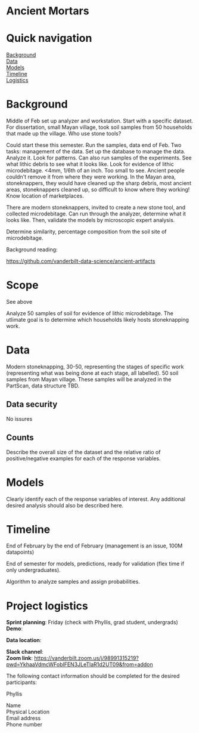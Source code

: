 # Ancient Mortars


# Quick navigation
[Background](#background)  
[Data](#data)  
[Models](#models)  
[Timeline](#timeline)  
[Logistics](#project-logistics)  

# Background  

Middle of Feb set up analyzer and workstation. 
Start with a specific dataset. For dissertation, small Mayan village, took soil samples from 50 households that made up the village. Who use stone tools? 

Could start these this semester. Run the samples, data end of Feb. Two tasks: management of the data. Set up the database to manage the data. Analyze it. Look for patterns. Can also run samples of the experiments. See what lithic debris to see what it looks like. Look for evidence of lithic microdebitage. <4mm, 1/6th of an inch. Too small to see. Ancient people couldn't remove it from where they were working. In the Mayan area, stoneknappers, they would have cleaned up the sharp debris, most ancient areas, stoneknappers cleaned up, so difficult to know where they working! Know location of marketplaces. 

There are modern stoneknappers, invited to create a new stone tool, and collected microdebitage. Can run through the analyzer, determine what it looks like. Then, validate the models by microscopic expert analysis. 

Determine similarity, percentage composition from the soil site of microdebitage. 

Background reading:

https://github.com/vanderbilt-data-science/ancient-artifacts

# Scope

See above

Analyze 50 samples of soil for evidence of lithic microdebitage. The utlimate goal is to determine which households likely hosts stoneknapping work. 

# Data

Modern stoneknapping, 30-50, representing the stages of specific work (representing what was being done at each stage, all labelled). 50 soil samples from Mayan village. These samples will be analyzed in the PartScan, data structure TBD. 

## Data security

No issures

## Counts

Describe the overall size of the dataset and the relative ratio of positive/negative examples for each of the response variables.

# Models

Clearly identify each of the response variables of interest.  Any additional desired analysis should also be described here.

# Timeline

End of February by the end of February (management is an issue, 100M datapoints)

End of semester for models, predictions, ready for validation (flex time if only undergraduates). 

Algorithm to analyze samples and assign probabilities. 

# Project logistics

**Sprint planning**: Friday (check with Phyllis, grad student, undergrads) 
**Demo**:  

**Data location**:  

**Slack channel**:  
**Zoom link**:  https://vanderbilt.zoom.us/j/98991315219?pwd=YkhaaVdmcWFoblFEN3JLeTlaR1d2UT09&from=addon

The following contact information should be completed for the desired participants:

Phyllis 

Name  
Physical Location  
Email address  
Phone number  
